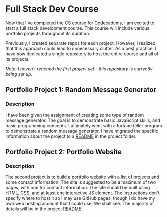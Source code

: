 # Full Stack Dev Course

Now that I've completed the CS course for Codecademy, I am excited to start a full stack development course. This course will include various portfolio projects throughout its duration.

Previously, I created separate repos for each project. However, I realized that this approach could lead to unnecessary clutter. As a best practice, I have now dedicated a single repository to host the entire course and all of its projects.

*Note: I haven't reached the first project yet—this repository is currently being set up.*

## Portfolio Project 1: Random Message Generator

### Description

I have been given the assignment of creating some type of random message generator. The goal is to demonstrate basic
JavaScript skills, and basic programming concepts. I ultimately went with a fortune teller program to demonstrate a
random message generator. I have migrated the specific information about the project to a [README](https://github.com/omcdrucifer/Full-Stack-Cert/blob/main/randomMessageGenerator/README.md) in the project folder.

## Portfolio Project 2: Portfolio Website

### Description

The second project is to build a portfolio website with a list of projects and some contact information. The site is
suggested to be a maximum of two pages, with one for contact information. The site should be built using HTML, CSS, and
at least one interactive JS element. The instructions don't specify where to host it so I may use GitHub pages, though I
do have my own web hosting account that I could use. We shall see. The majority of details will be in the project [README](https://github.com/omcdrucifer/Full-Stack-Cert/blob/main/portfolioWebsite/README.md)
